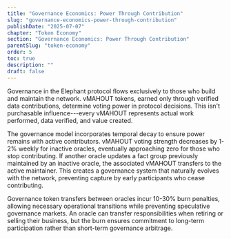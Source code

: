 ```yaml
---
title: "Governance Economics: Power Through Contribution"
slug: "governance-economics-power-through-contribution"
publishDate: "2025-07-07"
chapter: "Token Economy"
section: "Governance Economics: Power Through Contribution"
parentSlug: "token-economy"
order: 5
toc: true
description: ""
draft: false
---
```


Governance in the Elephant protocol flows exclusively to those who build and maintain the network. vMAHOUT tokens,
earned only through verified data contributions, determine voting power in protocol decisions. This isn't purchasable
influence---every vMAHOUT represents actual work performed, data verified, and value created.

The governance model incorporates temporal decay to ensure power remains with active contributors. vMAHOUT voting
strength decreases by 1-2% weekly for inactive oracles, eventually approaching zero for those who stop contributing. If
another oracle updates a fact group previously maintained by an inactive oracle, the associated vMAHOUT transfers to the
active maintainer. This creates a governance system that naturally evolves with the network, preventing capture by early
participants who cease contributing.

Governance token transfers between oracles incur 10-30% burn penalties, allowing necessary operational transitions while
preventing speculative governance markets. An oracle can transfer responsibilities when retiring or selling their
business, but the burn ensures commitment to long-term participation rather than short-term governance arbitrage.
